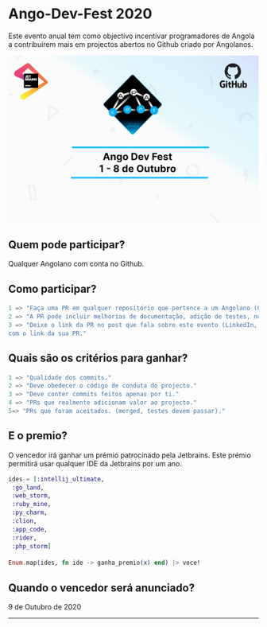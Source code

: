 # Ango-Dev-Fest 2020

Este evento anual tem como objectivo incentivar programadores de Angola
a contribuirem mais em projectos abertos no Github criado por Angolanos.

![](ango-dev-fest-2020.png)

Quem pode participar?
--------------------
Qualquer Angolano com conta no Github.


Como participar?
----------------

```elixir
1 => "Faça uma PR em qualquer repositório que pertence a um Angolano (Que não seja você)."
2 => "A PR pode incluir melhorias de documentação, adição de testes, novas funcionalidades e refactorização de código."
3 => "Deixe o link da PR no post que fala sobre este evento (LinkedIn, Facebook, Twitter) ou crie uma issue neste repositório
com o link da sua PR."
```

Quais são os critérios para ganhar?
-----------------------------------
```elixir
1 => "Qualidade dos commits."
2 => "Deve obedecer o código de conduta do projecto."
3 => "Deve conter commits feitos apenas por ti."
4 => "PRs que realmente adicionam valor ao projecto."
5=> "PRs que foram aceitados. (merged, testes devem passar)."
```

E o premio?
----------------
O vencedor irá ganhar um prémio patrocinado pela Jetbrains. 
Este prémio permitirá usar qualquer IDE da Jetbrains por um ano.

```elixir
ides = [:intellij_ultimate,
 :go_land,
 :web_storm,
 :ruby_mine,
 :py_charm,
 :clion,
 :app_code,
 :rider,
 :php_storm]

Enum.map(ides, fn ide -> ganha_premio(x) end) |> voce!
```


Quando o vencedor será anunciado?
---------------------------------
9 de Outubro de 2020

------------------------------------------------------------